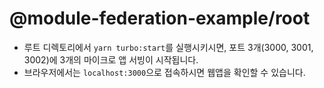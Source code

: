 # @module-federation-example/root

- 루트 디렉토리에서 `yarn turbo:start`를 실행시키시면, 포트 3개(3000, 3001, 3002)에 3개의 마이크로 앱 서빙이 시작됩니다.
- 브라우저에서는 `localhost:3000`으로 접속하시면 웹앱을 확인할 수 있습니다. 
